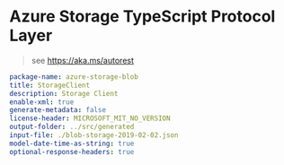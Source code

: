 # Azure Storage TypeScript Protocol Layer

> see https://aka.ms/autorest

```yaml
package-name: azure-storage-blob
title: StorageClient
description: Storage Client
enable-xml: true
generate-metadata: false
license-header: MICROSOFT_MIT_NO_VERSION
output-folder: ../src/generated
input-file: ./blob-storage-2019-02-02.json
model-date-time-as-string: true
optional-response-headers: true
```
